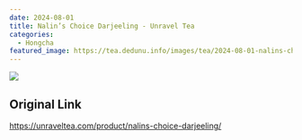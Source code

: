 ```yaml
---
date: 2024-08-01
title: Nalin’s Choice Darjeeling - Unravel Tea
categories:
  - Hongcha
featured_image: https://tea.dedunu.info/images/tea/2024-08-01-nalins-choice-of-darjeeling-1.jpeg
---
```


![](https://tea.dedunu.info/images/tea/2024-08-01-nalins-choice-of-darjeeling-2.jpeg)

## Original Link

<https://unraveltea.com/product/nalins-choice-darjeeling/>